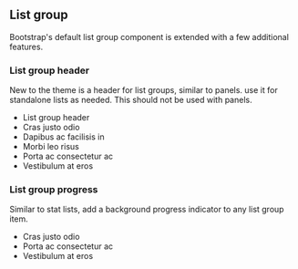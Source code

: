 ## List group

Bootstrap's default list group component is extended with a few additional features.

### List group header

New to the theme is a header for list groups, similar to panels. use it for standalone lists as needed. This should not be used with panels.

<ul class="list-group">
  <li class="list-group-header">List group header</li>
  <li class="list-group-item">Cras justo odio</li>
  <li class="list-group-item">Dapibus ac facilisis in</li>
  <li class="list-group-item">Morbi leo risus</li>
  <li class="list-group-item">Porta ac consectetur ac</li>
  <li class="list-group-item">Vestibulum at eros</li>
</ul>


### List group progress

Similar to stat lists, add a background progress indicator to any list group item.

<ul class="list-group">
  <li class="list-group-item">
    Cras justo odio
    <span class="list-group-progress" style="width: 75%;"></span>
  </li>
  <li class="list-group-item">
    Porta ac consectetur ac
    <span class="list-group-progress" style="width: 50%;"></span>
  </li>
  <li class="list-group-item">
    Vestibulum at eros
    <span class="list-group-progress" style="width: 25%;"></span>
  </li>
</ul>
